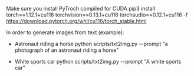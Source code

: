 Make sure you install PyTroch compiled for CUDA
pip3 install torch==1.12.1+cu116 torchvision==0.13.1+cu116 torchaudio==0.12.1+cu116 -f https://download.pytorch.org/whl/cu116/torch_stable.html

In order to generate images from text (example):
- Astronaut riding a horse
python scripts/txt2img.py --prompt "a photograph of an astronaut riding a horse"


- White sports car
python scripts/txt2img.py --prompt "A white sports car"
